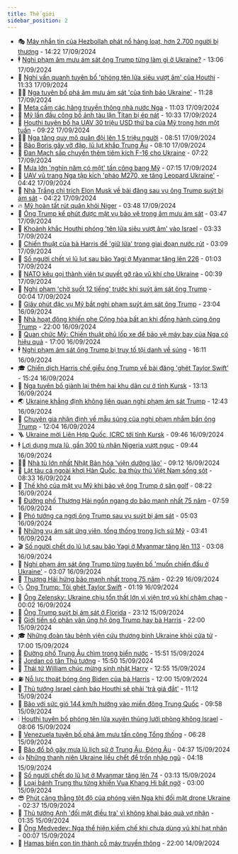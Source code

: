 ```yaml
---
title: Thế giới
sidebar_position: 2
---
```


<!-- vnexpress-the-gioi:START -->
- 🎭 [Máy nhắn tin của Hezbollah phát nổ hàng loạt, hơn 2.700 người bị thương](https://vnexpress.net/may-nhan-tin-cua-hezbollah-phat-no-hang-loat-hon-2-700-nguoi-bi-thuong-4794005.html) - 14:22 17/09/2024
- 🕴 [Nghi phạm âm mưu ám sát ông Trump từng làm gì ở Ukraine?](https://vnexpress.net/nghi-pham-am-muu-am-sat-ong-trump-tung-lam-gi-o-ukraine-4793710.html) - 13:06 17/09/2024
- 🤭 [Nghi vấn quanh tuyên bố &#39;phóng tên lửa siêu vượt âm&#39; của Houthi](https://vnexpress.net/nghi-van-quanh-tuyen-bo-phong-ten-lua-sieu-vuot-am-cua-houthi-4793895.html) - 11:33 17/09/2024
- 🧑‍💻 [Nga tuyên bố phá âm mưu ám sát &#39;của tình báo Ukraine&#39;](https://vnexpress.net/nga-tuyen-bo-pha-am-muu-am-sat-cua-tinh-bao-ukraine-4793918.html) - 11:28 17/09/2024
- 🦏 [Meta cấm các hãng truyền thông nhà nước Nga](https://vnexpress.net/meta-cam-cac-hang-truyen-thong-nha-nuoc-nga-4793974.html) - 11:03 17/09/2024
- 🦒 [Mỹ lần đầu công bố ảnh tàu lặn Titan bị ép nát](https://vnexpress.net/my-lan-dau-cong-bo-anh-tau-lan-titan-bi-ep-nat-4793954.html) - 10:33 17/09/2024
- 🌈 [Houthi tuyên bố hạ UAV 30 triệu USD thứ ba của Mỹ trong hơn một tuần](https://vnexpress.net/houthi-tuyen-bo-ha-uav-30-trieu-usd-thu-ba-cua-my-trong-hon-mot-tuan-4793932.html) - 09:22 17/09/2024
- 🧑‍🏫 [Nga tăng quy mô quân đội lên 1,5 triệu người](https://vnexpress.net/nga-tang-quy-mo-quan-doi-len-1-5-trieu-nguoi-4793792.html) - 08:51 17/09/2024
- 🐲 [Bão Boris gây vỡ đập, lũ lụt khắp Trung Âu](https://vnexpress.net/bao-boris-gay-vo-dap-lu-lut-khap-trung-au-4793770.html) - 08:10 17/09/2024
- 🦒 [Đan Mạch sắp chuyển thêm tiêm kích F-16 cho Ukraine](https://vnexpress.net/dan-mach-sap-chuyen-them-tiem-kich-f-16-cho-ukraine-4793686.html) - 07:22 17/09/2024
- 🐻 [Mưa lớn &#39;nghìn năm có một&#39; tấn công bang Mỹ](https://vnexpress.net/mua-lon-nghin-nam-co-mot-tan-cong-bang-my-4793660.html) - 07:15 17/09/2024
- 🚀 [UAV vũ trang Nga tập kích &#39;pháo M270, xe tăng Leopard Ukraine&#39;](https://vnexpress.net/uav-vu-trang-nga-tap-kich-phao-m270-xe-tang-leopard-ukraine-4793659.html) - 04:42 17/09/2024
- 🥰 [Nhà Trắng chỉ trích Elon Musk về bài đăng sau vụ ông Trump suýt bị ám sát](https://vnexpress.net/nha-trang-chi-trich-elon-musk-ve-bai-dang-sau-vu-ong-trump-suyt-bi-am-sat-4793713.html) - 04:22 17/09/2024
- 🔥 [Mỹ hoàn tất rút quân khỏi Niger](https://vnexpress.net/my-hoan-tat-rut-quan-khoi-niger-4793633.html) - 03:48 17/09/2024
- 🥳 [Ông Trump kể phút được mật vụ bảo vệ trong âm mưu ám sát](https://vnexpress.net/ong-trump-ke-phut-duoc-mat-vu-bao-ve-trong-am-muu-am-sat-4793646.html) - 03:47 17/09/2024
- 💼 [Khoảnh khắc Houthi phóng &#39;tên lửa siêu vượt âm&#39; vào Israel](https://vnexpress.net/khoanh-khac-houthi-phong-ten-lua-sieu-vuot-am-vao-israel-4793641.html) - 03:33 17/09/2024
- 🤡 [Chiến thuật của bà Harris để &#39;giữ lửa&#39; trong giai đoạn nước rút](https://vnexpress.net/chien-thuat-cua-ba-harris-de-giu-lua-trong-giai-doan-nuoc-rut-4792754.html) - 03:09 17/09/2024
- 🌁 [Số người chết vì lũ lụt sau bão Yagi ở Myanmar tăng lên 226](https://vnexpress.net/so-nguoi-chet-vi-lu-lut-sau-bao-yagi-o-myanmar-tang-len-226-4793625.html) - 01:03 17/09/2024
- 🤩 [NATO kêu gọi thành viên tự quyết gỡ rào vũ khí cho Ukraine](https://vnexpress.net/nato-keu-goi-thanh-vien-tu-quyet-go-rao-vu-khi-cho-ukraine-4793618.html) - 00:39 17/09/2024
- 🎉 [Nghi phạm &#39;chờ suốt 12 tiếng&#39; trước khi suýt ám sát ông Trump](https://vnexpress.net/nghi-pham-cho-suot-12-tieng-truoc-khi-suyt-am-sat-ong-trump-4793617.html) - 00:04 17/09/2024
- 🎉 [Giây phút đặc vụ Mỹ bắt nghi phạm suýt ám sát ông Trump](https://vnexpress.net/giay-phut-dac-vu-my-bat-nghi-pham-suyt-am-sat-ong-trump-4793609.html) - 23:04 16/09/2024
- 🌁 [Nhà hoạt động khiến phe Cộng hòa bất an khi đồng hành cùng ông Trump](https://vnexpress.net/nha-hoat-dong-khien-phe-cong-hoa-bat-an-khi-dong-hanh-cung-ong-trump-4792354.html) - 22:00 16/09/2024
- 🌊 [Quan chức Mỹ: Chiến thuật phủ lốp xe để bảo vệ máy bay của Nga có hiệu quả](https://vnexpress.net/quan-chuc-my-chien-thuat-phu-lop-xe-de-bao-ve-may-bay-cua-nga-co-hieu-qua-4793186.html) - 17:00 16/09/2024
- 🕴 [Nghi phạm ám sát ông Trump bị truy tố tội danh về súng](https://vnexpress.net/nghi-pham-am-sat-ong-trump-bi-truy-to-toi-danh-ve-sung-4793601.html) - 16:11 16/09/2024
- 🎓 [Chiến dịch Harris chế giễu ông Trump về bài đăng &#39;ghét Taylor Swift&#39;](https://vnexpress.net/chien-dich-harris-che-gieu-ong-trump-ve-bai-dang-ghet-taylor-swift-4793590.html) - 15:24 16/09/2024
- 🦩 [Nga tuyên bố giành lại thêm hai khu dân cư ở tỉnh Kursk](https://vnexpress.net/nga-tuyen-bo-gianh-lai-them-hai-khu-dan-cu-o-tinh-kursk-4793548.html) - 13:13 16/09/2024
- 🌏 [Ukraine khẳng định không liên quan nghi phạm ám sát Trump](https://vnexpress.net/ukraine-khang-dinh-khong-lien-quan-nghi-pham-am-sat-trump-4793566.html) - 12:43 16/09/2024
- 🌋 [Chuyên gia nhận định về mẫu súng của nghi phạm nhắm bắn ông Trump](https://vnexpress.net/chuyen-gia-nhan-dinh-ve-mau-sung-cua-nghi-pham-nham-ban-ong-trump-4793301.html) - 12:04 16/09/2024
- 🪜 [Ukraine mời Liên Hợp Quốc, ICRC tới tỉnh Kursk](https://vnexpress.net/ukraine-moi-lien-hop-quoc-icrc-toi-tinh-kursk-4793463.html) - 09:46 16/09/2024
- 🕴 [Lợi dụng mưa lũ, gần 300 tù nhân Nigeria vượt ngục](https://vnexpress.net/loi-dung-mua-lu-gan-300-tu-nhan-nigeria-vuot-nguc-4793492.html) - 09:44 16/09/2024
- 🧑‍🏫 [Nhà tù lớn nhất Nhật Bản hóa &#39;viện dưỡng lão&#39;](https://vnexpress.net/nha-tu-lon-nhat-nhat-ban-hoa-vien-duong-lao-4793282.html) - 09:12 16/09/2024
- 🌮 [Lật tàu cá ngoài khơi Hàn Quốc, ba thủy thủ Việt Nam sống sót](https://vnexpress.net/lat-tau-ca-ngoai-khoi-han-quoc-ba-thuy-thu-viet-nam-song-sot-4793440.html) - 08:33 16/09/2024
- 🚦 [Thế khó của mật vụ Mỹ khi bảo vệ ông Trump ở sân golf](https://vnexpress.net/the-kho-cua-mat-vu-my-khi-bao-ve-ong-trump-o-san-golf-4793203.html) - 08:22 16/09/2024
- 💫 [Đường phố Thượng Hải ngổn ngang do bão mạnh nhất 75 năm](https://vnexpress.net/duong-pho-thuong-hai-ngon-ngang-do-bao-manh-nhat-75-nam-4793412.html) - 07:59 16/09/2024
- 🤡 [Phó tướng ca ngợi ông Trump sau vụ suýt bị ám sát](https://vnexpress.net/pho-tuong-ca-ngoi-ong-trump-sau-vu-suyt-bi-am-sat-4793279.html) - 05:03 16/09/2024
- 🦣 [Những vụ ám sát ứng viên, tổng thống trong lịch sử Mỹ](https://vnexpress.net/nhung-vu-am-sat-ung-vien-tong-thong-trong-lich-su-my-4769927.html) - 03:41 16/09/2024
- 🎬 [Số người chết do lũ lụt sau bão Yagi ở Myanmar tăng lên 113](https://vnexpress.net/so-nguoi-chet-do-lu-lut-sau-bao-yagi-o-myanmar-tang-len-113-4793254.html) - 03:08 16/09/2024
- 🎉 [Nghi phạm ám sát ông Trump từng tuyên bố &#39;muốn chiến đấu ở Ukraine&#39;](https://vnexpress.net/nghi-pham-am-sat-ong-trump-tung-tuyen-bo-muon-chien-dau-o-ukraine-4793236.html) - 03:07 16/09/2024
- 🎡 [Thượng Hải hứng bão mạnh nhất trong 75 năm](https://vnexpress.net/thuong-hai-hung-bao-manh-nhat-trong-75-nam-4793225.html) - 02:29 16/09/2024
- 🌜 [Ông Trump: Tôi ghét Taylor Swift](https://vnexpress.net/ong-trump-toi-ghet-taylor-swift-4793204.html) - 01:19 16/09/2024
- 🎡 [Ông Zelensky: Ukraine chịu tổn thất lớn vì viện trợ vũ khí chậm chạp](https://vnexpress.net/ong-zelensky-ukraine-chiu-ton-that-lon-vi-vien-tro-vu-khi-cham-chap-4793194.html) - 00:02 16/09/2024
- 🤗 [Ông Trump suýt bị ám sát ở Florida](https://vnexpress.net/ong-trump-suyt-bi-am-sat-o-florida-4793189.html) - 23:12 15/09/2024
- 🦩 [Giới tiền số phân vân ủng hộ ông Trump hay bà Harris](https://vnexpress.net/gioi-tien-so-phan-van-ung-ho-ong-trump-hay-ba-harris-4791002.html) - 22:00 15/09/2024
- 🎓 [Những đoàn tàu bệnh viện cứu thương binh Ukraine khỏi cửa tử](https://vnexpress.net/nhung-doan-tau-benh-vien-cuu-thuong-binh-ukraine-khoi-cua-tu-4792329.html) - 17:00 15/09/2024
- 🌁 [Đường phố Trung Âu chìm trong biển nước](https://vnexpress.net/duong-pho-trung-au-chim-trong-bien-nuoc-4793158.html) - 15:51 15/09/2024
- 🤩 [Jordan có tân Thủ tướng](https://vnexpress.net/jordan-co-tan-thu-tuong-4793141.html) - 15:50 15/09/2024
- 👹 [Thái tử William chúc mừng sinh nhật Harry](https://vnexpress.net/thai-tu-william-chuc-mung-sinh-nhat-harry-4793138.html) - 12:55 15/09/2024
- ⛽️ [Nỗ lực thoát bóng ông Biden của bà Harris](https://vnexpress.net/no-luc-thoat-bong-ong-biden-cua-ba-harris-4789589.html) - 12:00 15/09/2024
- 🚀 [Thủ tướng Israel cảnh báo Houthi sẽ phải &#39;trả giá đắt&#39;](https://vnexpress.net/thu-tuong-israel-canh-bao-houthi-se-phai-tra-gia-dat-4793123.html) - 11:12 15/09/2024
- 🎡 [Bão với sức gió 144 km/h hướng vào miền đông Trung Quốc](https://vnexpress.net/bao-voi-suc-gio-144-km-h-huong-vao-mien-dong-trung-quoc-4793100.html) - 09:58 15/09/2024
- 🕯 [Houthi tuyên bố phóng tên lửa xuyên thủng lưới phòng không Israel](https://vnexpress.net/houthi-tuyen-bo-phong-ten-lua-xuyen-thung-luoi-phong-khong-israel-4793089.html) - 08:06 15/09/2024
- 🐻 [Venezuela tuyên bố phá âm mưu tấn công Tổng thống](https://vnexpress.net/venezuela-tuyen-bo-pha-am-muu-tan-cong-tong-thong-4793039.html) - 06:28 15/09/2024
- 🚦 [Bão đổ bộ gây mưa lũ lịch sử ở Trung Âu, Đông Âu](https://vnexpress.net/bao-do-bo-gay-mua-lu-lich-su-o-trung-au-dong-au-4793029.html) - 04:37 15/09/2024
- 👍 [Những thanh niên Ukraine liều chết để trốn nhập ngũ](https://vnexpress.net/nhung-thanh-nien-ukraine-lieu-chet-de-tron-nhap-ngu-4792757.html) - 04:18 15/09/2024
- 🚀 [Số người chết do lũ lụt ở Myanmar tăng lên 74](https://vnexpress.net/so-nguoi-chet-do-lu-lut-o-myanmar-tang-len-74-4793016.html) - 03:13 15/09/2024
- 🌮 [Loại bánh Trung thu từng khiến Vua Khang Hi bất ngờ](https://vnexpress.net/loai-banh-trung-thu-tung-khien-vua-khang-hi-bat-ngo-4792802.html) - 03:00 15/09/2024
- 😎 [Phút căng thẳng tột độ của phóng viên Nga khi đối mặt drone Ukraine](https://vnexpress.net/phut-cang-thang-tot-do-cua-phong-vien-nga-khi-doi-mat-drone-ukraine-4792427.html) - 02:37 15/09/2024
- 🐲 [Thủ tướng Anh &#39;đối mặt điều tra&#39; vì không khai báo quà vợ nhận](https://vnexpress.net/thu-tuong-anh-doi-mat-dieu-tra-vi-khong-khai-bao-qua-vo-nhan-4792998.html) - 01:35 15/09/2024
- 💫 [Ông Medvedev: Nga thể hiện kiềm chế khi chưa dùng vũ khí hạt nhân](https://vnexpress.net/ong-medvedev-nga-the-hien-kiem-che-khi-chua-dung-vu-khi-hat-nhan-4792988.html) - 00:07 15/09/2024
- 👀 [Hamas biến con tin thành cỗ máy truyền thông](https://vnexpress.net/hamas-bien-con-tin-thanh-co-may-truyen-thong-4790567.html) - 22:00 14/09/2024<!-- vnexpress-the-gioi:END -->